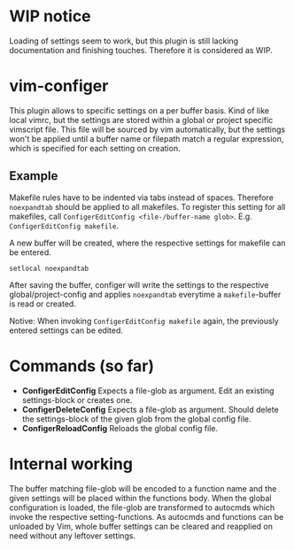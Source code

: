 # WIP notice
Loading of settings seem to work, but this plugin is still lacking documentation and finishing touches. Therefore it is considered as WIP.

# vim-configer

This plugin allows to specific settings on a per buffer basis. Kind of like local vimrc, but the settings are stored within a global or project specific vimscript file.
This file will be sourced by vim automatically, but the settings won't be applied until a buffer name or filepath match a regular expression, which is specified for each setting on creation.

## Example

Makefile rules have to be indented via tabs instead of spaces. Therefore `noexpandtab` should be applied to all makefiles.
To register this setting for all makefiles, call `ConfigerEditConfig <file-/buffer-name glob>`.
E.g. `ConfigerEditConfig makefile`.

A new buffer will be created, where the respective settings for makefile can be entered.

```
setlocal noexpandtab
```

After saving the buffer, configer will write the settings to the respective global/project-config and applies `noexpandtab` everytime a `makefile`-buffer is read or created.

Notive: When invoking `ConfigerEditConfig makefile` again, the previously entered settings can be edited.

# Commands (so far)

- **ConfigerEditConfig** Expects a file-glob as argument. Edit an existing settings-block or creates one.
- **ConfigerDeleteConfig** Expects a file-glob as argument. Should delete the settings-block of the given glob from the global config file.
- **ConfigerReloadConfig** Reloads the global config file.

# Internal working

The buffer matching file-glob will be encoded to a function name and the given settings will be placed within the functions body.
When the global configuration is loaded, the file-glob are transformed to autocmds which invoke the respective setting-functions.
As autocmds and functions can be unloaded by Vim, whole buffer settings can be cleared and reapplied on need without any leftover settings.
